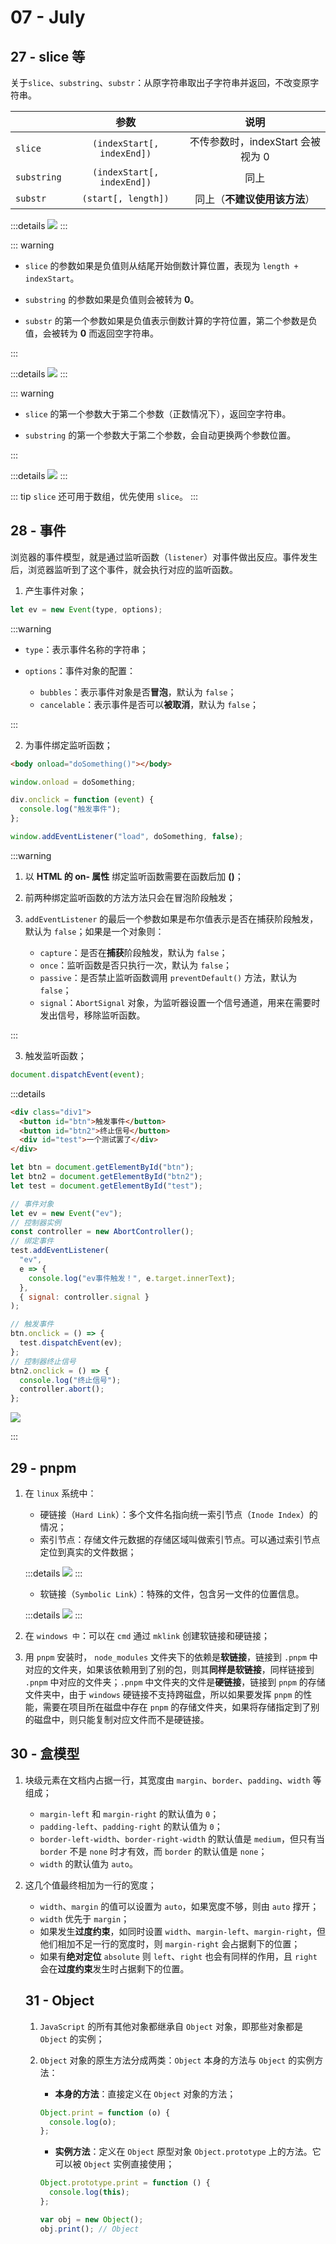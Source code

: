 # 07 - July

## 27 - slice 等

关于`slice`、`substring`、`substr`：从原字符串取出子字符串并返回，不改变原字符串。

|             |            参数            |               说明                |
| ----------- | :------------------------: | :-------------------------------: |
| `slice`     | `(indexStart[, indexEnd])` | 不传参数时，indexStart 会被视为 0 |
| `substring` | `(indexStart[, indexEnd])` |               同上                |
| `substr`    |    `(start[, length])`     |   同上（**不建议使用该方法**）    |

:::details
![](/images/2022/07-27-01.jpg)
:::

::: warning

- `slice` 的参数如果是负值则从结尾开始倒数计算位置，表现为 `length + indexStart`。

- `substring` 的参数如果是负值则会被转为 **0**。

- `substr` 的第一个参数如果是负值表示倒数计算的字符位置，第二个参数是负值，会被转为 **0** 而返回空字符串。

:::

:::details
![](/images/2022/07-27-02.jpg)
:::

::: warning

- `slice` 的第一个参数大于第二个参数（正数情况下），返回空字符串。

- `substring` 的第一个参数大于第二个参数，会自动更换两个参数位置。

:::

:::details
![](/images/2022/07-27-03.jpg)
:::

::: tip
`slice` 还可用于数组，优先使用 `slice`。
:::

<!-- 根据 **deploy.yml** 的配置，如果要使用 **github actions** 则必须使用 **yarn** 安装。 -->

## 28 - 事件

浏览器的事件模型，就是通过监听函数（`listener`）对事件做出反应。事件发生后，浏览器监听到了这个事件，就会执行对应的监听函数。

1. 产生事件对象；

```js
let ev = new Event(type, options);
```

:::warning

- `type`：表示事件名称的字符串；
- `options`：事件对象的配置：

  - `bubbles`：表示事件对象是否**冒泡**，默认为 `false`；
  - `cancelable`：表示事件是否可以**被取消**，默认为 `false`；

:::

2. 为事件绑定监听函数；

```html
<body onload="doSomething()"></body>
```

```js
window.onload = doSomething;

div.onclick = function (event) {
  console.log("触发事件");
};
```

```js
window.addEventListener("load", doSomething, false);
```

:::warning

1. 以 **HTML 的 on- 属性** 绑定监听函数需要在函数后加 **()**；

2. 前两种绑定监听函数的方法方法只会在冒泡阶段触发；

3. `addEventListener` 的最后一个参数如果是布尔值表示是否在捕获阶段触发，默认为 `false`；如果是一个对象则：

   - `capture`：是否在**捕获**阶段触发，默认为 `false`；
   - `once`：监听函数是否只执行一次，默认为 `false`；
   - `passive`：是否禁止监听函数调用 `preventDefault()` 方法，默认为 `false`；
   - `signal`：`AbortSignal` 对象，为监听器设置一个信号通道，用来在需要时发出信号，移除监听函数。

:::

3. 触发监听函数；

```js
document.dispatchEvent(event);
```

:::details

```html
<div class="div1">
  <button id="btn">触发事件</button>
  <button id="btn2">终止信号</button>
  <div id="test">一个测试罢了</div>
</div>
```

```js
let btn = document.getElementById("btn");
let btn2 = document.getElementById("btn2");
let test = document.getElementById("test");

// 事件对象
let ev = new Event("ev");
// 控制器实例
const controller = new AbortController();
// 绑定事件
test.addEventListener(
  "ev",
  e => {
    console.log("ev事件触发！", e.target.innerText);
  },
  { signal: controller.signal }
);

// 触发事件
btn.onclick = () => {
  test.dispatchEvent(ev);
};
// 控制器终止信号
btn2.onclick = () => {
  console.log("终止信号");
  controller.abort();
};
```

![](/images/2022/07-28-01.gif)

:::

## 29 - pnpm

1. 在 `linux` 系统中：

   - 硬链接（`Hard Link`）：多个文件名指向统一索引节点（`Inode Index`）的情况；
   - 索引节点：存储文件元数据的存储区域叫做索引节点。可以通过索引节点定位到真实的文件数据；

   :::details
   ![](/images/2022/07-29-01.jpg)
   :::

   - 软链接（`Symbolic Link`）：特殊的文件，包含另一文件的位置信息。

   :::details
   ![](/images/2022/07-29-02.jpg)
   :::

2. 在 `windows 中`：可以在 `cmd` 通过 `mklink` 创建软链接和硬链接；

3. 用 `pnpm` 安装时， `node_modules` 文件夹下的依赖是**软链接**，链接到 `.pnpm` 中对应的文件夹，如果该依赖用到了别的包，则其**同样是软链接**，同样链接到 `.pnpm` 中对应的文件夹；`.pnpm` 中文件夹的文件是**硬链接**，链接到 `pnpm` 的存储文件夹中，由于 `windows` 硬链接不支持跨磁盘，所以如果要发挥 `pnpm` 的性能，需要在项目所在磁盘中存在 `pnpm` 的存储文件夹，如果将存储指定到了别的磁盘中，则只能复制对应文件而不是硬链接。

## 30 - 盒模型

1. 块级元素在文档内占据一行，其宽度由 `margin`、`border`、`padding`、`width` 等组成；

   - `margin-left` 和 `margin-right` 的默认值为 `0`；
   - `padding-left`、`padding-right` 的默认值为 `0`；
   - `border-left-width`、`border-right-width` 的默认值是 `medium`，但只有当`border` 不是 `none` 时才有效，而 `border` 的默认值是 `none`；
   - `width` 的默认值为 `auto`。

2. 这几个值最终相加为一行的宽度；

   - `width`、`margin` 的值可以设置为 `auto`，如果宽度不够，则由 `auto` 撑开；
   - `width` 优先于 `margin`；
   - 如果发生**过度约束**，如同时设置 `width`、`margin-left`、`margin-right`，但他们相加不足一行的宽度时，则 `margin-right` 会占据剩下的位置；
   - 如果有**绝对定位** `absolute` 则 `left`、`right` 也会有同样的作用，且 `right` 会在**过度约束**发生时占据剩下的位置。

   ## 31 - Object

   1. `JavaScript` 的所有其他对象都继承自 `Object` 对象，即那些对象都是 `Object` 的实例；
   2. `Object` 对象的原生方法分成两类：`Object` 本身的方法与 `Object` 的实例方法：

      - **本身的方法**：直接定义在 `Object` 对象的方法；

      ```js
      Object.print = function (o) {
        console.log(o);
      };
      ```

      - **实例方法**：定义在 `Object` 原型对象 `Object.prototype` 上的方法。它可以被 `Object` 实例直接使用；

      ```js
      Object.prototype.print = function () {
        console.log(this);
      };

      var obj = new Object();
      obj.print(); // Object
      ```
